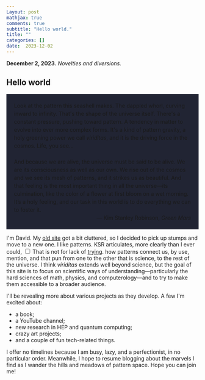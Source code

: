 ```yaml
---
Layout: post
mathjax: true
comments: true
subtitle: "Hello world."
title: ""
categories: []
date:  2023-12-02
---
```


**December 2, 2023.** *Novelties and diversions.*

<h2>Hello world</h2>

<div style="background-color: #212433 ; padding: 20px; border: 0px solid
grey; line-height:1.5">
Look at the pattern this seashell makes. The dappled whorl, curving
inward to infinity. That's the shape of the universe itself. There's a
constant pressure, pushing toward pattern. A tendency in matter to
evolve into ever more complex forms. It's a kind of pattern gravity, a
holy greening power we call <i>viriditas</i>, and it is the driving force in
the cosmos. Life, you see… <br>

<br>
And because we are alive, the universe
must be said to be alive. We are its consciousness as well as our
own. We rise out of the cosmos and we see its mesh of patterns, and it
strikes us as beautiful. And that feeling is the most important thing
in all the universe—its culmination, like the color of a flower at
first bloom on a wet morning. It’s a holy feeling, and our task in
this world is to do everything we can to foster it. <br>

<div style="text-align: right">— Kim Stanley Robinson, <i>Green Mars</i>
</div>
</div>

I'm David. My [old site](https://hapax.github.io/) got a bit
cluttered, so I decided to pick up stumps and move to a new one.
I like patterns.
KSR articulates, more clearly than I ever could,<label for="sn-1"
       class="margin-toggle sidenote-number">
</label>
<input type="checkbox"
       id="sn-1"
       class="margin-toggle"/>
	   <span class="sidenote">
	   That is not for lack of <a href="https://heptarch.github.io/assets/reality/">trying</a>.
	   </span>
how patterns connect us, by use, mention, and that pun from one to the
other that is science, to the rest of the universe.
I think *viriditas* extends well beyond science, but the goal of this
site is to focus on scientific ways of understanding—particularly the hard sciences
of math, physics, and computerology—and to try to make them accessible to a
broader audience.

I'll be revealing more about various projects as they develop. A few I'm
excited about:
- a book;
- a YouTube channel;
- new research in HEP and quantum computing;
- crazy art projects;
- and a couple of fun tech-related things.

I offer no timelines because I am busy, lazy, and a perfectionist, in
no particular order. Meanwhile, I hope to resume blogging about the
marvels I find as I wander the hills and meadows of pattern
space. Hope you can join me!
